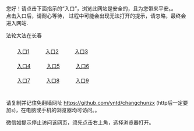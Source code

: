 您好！请点击下面指示的“入口”，浏览此网站是安全的，且为您带来平安。。 <br/>
点击入口后，请耐心等待， 过程中可能会出现无法打开的提示，请忽略，最终会进入网站. </br>

法轮大法在长春<br/>
<div style="padding:10px"><a style="margin:20px" target="_blank" href="https://d1w6xb6bvoa6xb.cloudfront.net/2Qpsp?rlivrwc" id="ccLink1" rel="nofollow">入口1</a> <a target="_blank" style="margin:20px" href="https://djkxbiqvuay7o.cloudfront.net/2Qpsp?lxzrjqxp" id="ccLink2" rel="nofollow">入口2</a> <a style="margin:20px" target="_blank" href="https://dhsmwp7wq7tla.cloudfront.net/2Qpsp?hmjpub" id="ccLink3" rel="nofollow">入口3</a></div>

<div style="padding:10px" ><a style="margin:20px" target="_blank" href="https://d1w6xb6bvoa6xb.cloudfront.net/2Qpsp?rlivrwc" id="ccLink4" rel="nofollow">入口4</a> <a style="margin:20px" href="https://djkxbiqvuay7o.cloudfront.net/2Qpsp?lxzrjqxp" target="_blank" id="ccLink5" rel="nofollow">入口5</a> <a style="margin:20px" href="https://dhsmwp7wq7tla.cloudfront.net/2Qpsp?hmjpub" target="_blank" id="ccLink6" rel="nofollow">入口6</a></div>

<div style="padding:10px"><a style="margin:20px" target="_blank" href="https://d1w6xb6bvoa6xb.cloudfront.net/2Qpsp?rlivrwc" id="ccLink7" rel="nofollow">入口7</a> <a style="margin:20px" href="https://djkxbiqvuay7o.cloudfront.net/2Qpsp?lxzrjqxp" target="_blank" id="ccLink8" rel="nofollow">入口8</a> <a style="margin:20px" target="_blank" href="https://dhsmwp7wq7tla.cloudfront.net/2Qpsp?hmjpub" id="ccLink9" rel="nofollow">入口9</a></div>

<br/>



请复制并记住免翻墙网址 https://github.com/yntd/changchunzx (http后一定要加s)，在电脑或手机的浏览器均可访问。。<br/>

微信如提示停止访问该网页，须先点击右上角，选择浏览器打开。
